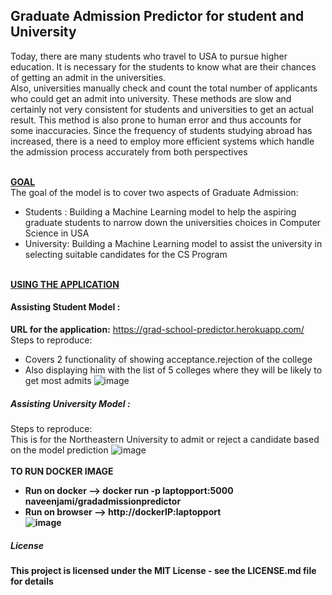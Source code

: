 ## Graduate Admission Predictor for student and University
Today, there are many students who travel to USA to pursue higher education. It is necessary for the students to know what are their chances of getting an admit in the universities. <br>
Also, universities manually check and count the total number of applicants who could get an admit into university. These methods are slow and certainly not very consistent for students and universities to get an actual result. This method is also prone to human error and thus accounts for some inaccuracies. Since the frequency of students studying abroad has increased, there is a need to employ more efficient systems which handle the admission process accurately from both perspectives<br><br>

<b><u>GOAL</u></b><br>
The goal of the model is to cover two aspects of Graduate Admission:<br>
 - Students : Building a Machine Learning model to help the aspiring graduate students to narrow down the universities choices in Computer Science in USA<br>
 - University: Building a Machine Learning model to assist the university in selecting suitable candidates for the CS Program<br><br>

<b><u>USING THE APPLICATION</b></u><br>
#### Assisting Student Model :<br>
<b>URL for the application:</b> https://grad-school-predictor.herokuapp.com/ <br>
Steps to reproduce:<br> 
- Covers 2 functionality of showing acceptance.rejection of the college<br>
- Also displaying him with the list of 5 colleges where they will be likely to get most admits
![image](https://user-images.githubusercontent.com/37238004/56715198-ff2a4080-6704-11e9-9e65-6cef85daefbb.png)

##### Assisting University Model :<br>
Steps to reproduce:<br> This is for the Northeastern University to admit or reject a candidate based on the model prediction
![image](https://user-images.githubusercontent.com/37238004/56716147-92fd0c00-6707-11e9-8e26-caaa72edd874.png)
<br>
<br>
<b> TO RUN DOCKER IMAGE <b>
 - Run on docker  --> docker run -p laptopport:5000 naveenjami/gradadmissionpredictor
 - Run on browser --> http://dockerIP:laptopport <br>
![image](https://user-images.githubusercontent.com/37238004/56794222-ada0b500-67db-11e9-8398-fec52cf4a28e.png)

##### License <br>
This project is licensed under the MIT License - see the LICENSE.md file for details




